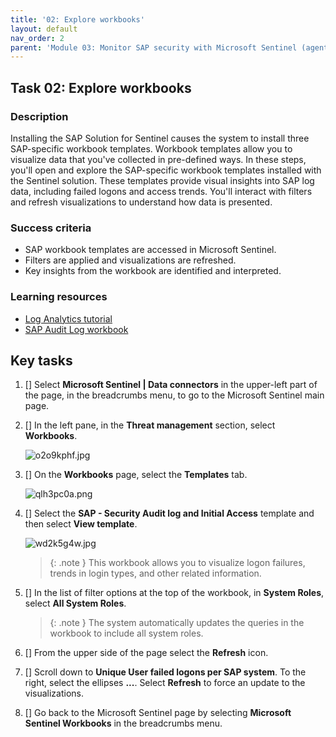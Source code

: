```yaml
---
title: '02: Explore workbooks'
layout: default
nav_order: 2
parent: 'Module 03: Monitor SAP security with Microsoft Sentinel (agent-based)'
---
```


## Task 02: Explore workbooks

### Description

Installing the SAP Solution for Sentinel causes the system to install three SAP-specific workbook templates. Workbook templates allow you to visualize data that you've collected in pre-defined ways. In these steps, you'll open and explore the SAP-specific workbook templates installed with the Sentinel solution. These templates provide visual insights into SAP log data, including failed logons and access trends. You'll interact with filters and refresh visualizations to understand how data is presented.

### Success criteria

- SAP workbook templates are accessed in Microsoft Sentinel.
- Filters are applied and visualizations are refreshed.
- Key insights from the workbook are identified and interpreted.

### Learning resources

 - [Log Analytics tutorial](https://learn.microsoft.com/en-us/azure/azure-monitor/logs/log-analytics-tutorial)
 - [SAP Audit Log workbook](https://learn.microsoft.com/en-us/azure/sentinel/sap/sap-audit-log-workbook)

## Key tasks

1. [] Select **Microsoft Sentinel | Data connectors** in the upper-left part of the page, in the breadcrumbs menu, to go to the Microsoft Sentinel main page. 

1. [] In the left pane, in the **Threat management** section, select **Workbooks**.

	![o2o9kphf.jpg](../../media/o2o9kphf.jpg)

1. [] On the **Workbooks** page, select the **Templates** tab.

	![qlh3pc0a.png](../../media/qlh3pc0a.png)

1. [] Select the **SAP - Security Audit log and Initial Access** template and then select **View template**.

	![wd2k5g4w.jpg](../../media/wd2k5g4w.jpg)

	>{: .note } This workbook allows you to visualize logon failures, trends in login types, and other related information.

1. [] In the list of filter options at the top of the workbook, in **System Roles**, select **All System Roles**. 

	>{: .note } The system automatically updates the queries in the workbook to include all system roles.

1. [] From the upper side of the page select the **Refresh** icon.

1. [] Scroll down to **Unique User failed logons per SAP system**. To the right, select the ellipses **...**. Select **Refresh** to force an update to the visualizations.

1. [] Go back to the Microsoft Sentinel page by selecting **Microsoft Sentinel Workbooks** in the breadcrumbs menu. 
